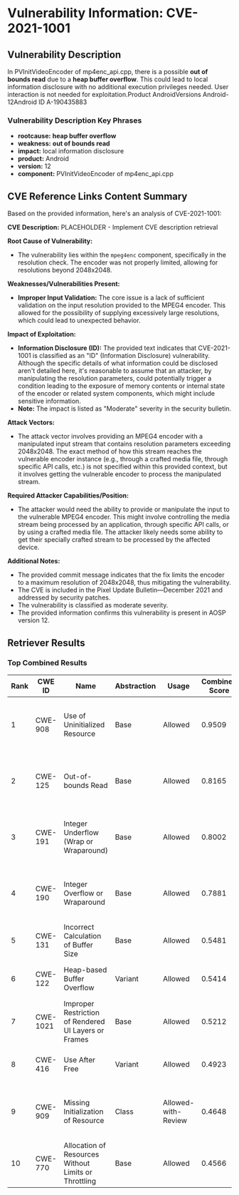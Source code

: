 # Vulnerability Information: CVE-2021-1001

## Vulnerability Description
In PVInitVideoEncoder of mp4enc_api.cpp, there is a possible **out of bounds read** due to a **heap buffer overflow**. This could lead to local information disclosure with no additional execution privileges needed. User interaction is not needed for exploitation.Product AndroidVersions Android-12Android ID A-190435883

### Vulnerability Description Key Phrases
- **rootcause:** **heap buffer overflow**
- **weakness:** **out of bounds read**
- **impact:** local information disclosure
- **product:** Android
- **version:** 12
- **component:** PVInitVideoEncoder of mp4enc_api.cpp

## CVE Reference Links Content Summary
Based on the provided information, here's an analysis of CVE-2021-1001:

**CVE Description:** PLACEHOLDER - Implement CVE description retrieval

**Root Cause of Vulnerability:**
- The vulnerability lies within the `mpeg4enc` component, specifically in the resolution check. The encoder was not properly limited, allowing for resolutions beyond 2048x2048.

**Weaknesses/Vulnerabilities Present:**
- **Improper Input Validation:** The core issue is a lack of sufficient validation on the input resolution provided to the MPEG4 encoder. This allowed for the possibility of supplying excessively large resolutions, which could lead to unexpected behavior.

**Impact of Exploitation:**
- **Information Disclosure (ID):** The provided text indicates that CVE-2021-1001 is classified as an "ID" (Information Disclosure) vulnerability. Although the specific details of what information could be disclosed aren't detailed here, it's reasonable to assume that an attacker, by manipulating the resolution parameters, could potentially trigger a condition leading to the exposure of memory contents or internal state of the encoder or related system components, which might include sensitive information.
- **Note:**  The impact is listed as "Moderate" severity in the security bulletin.

**Attack Vectors:**
- The attack vector involves providing an MPEG4 encoder with a manipulated input stream that contains resolution parameters exceeding 2048x2048. The exact method of how this stream reaches the vulnerable encoder instance (e.g., through a crafted media file, through specific API calls, etc.) is not specified within this provided context, but it involves getting the vulnerable encoder to process the manipulated stream.

**Required Attacker Capabilities/Position:**
- The attacker would need the ability to provide or manipulate the input to the vulnerable MPEG4 encoder. This might involve controlling the media stream being processed by an application, through specific API calls, or by using a crafted media file. The attacker likely needs some ability to get their specially crafted stream to be processed by the affected device.

**Additional Notes:**
- The provided commit message indicates that the fix limits the encoder to a maximum resolution of 2048x2048, thus mitigating the vulnerability.
- The CVE is included in the Pixel Update Bulletin—December 2021 and addressed by security patches.
- The vulnerability is classified as moderate severity.
- The provided information confirms this vulnerability is present in AOSP version 12.

## Retriever Results

### Top Combined Results

| Rank | CWE ID | Name | Abstraction | Usage | Combined Score | Retrievers | Individual Scores |
|------|--------|------|-------------|-------|---------------|------------|-------------------|
| 1 | CWE-908 | Use of Uninitialized Resource | Base | Allowed | 0.9509 | dense, sparse, graph | dense: 0.582, sparse: 0.528, graph: 1.000 |
| 2 | CWE-125 | Out-of-bounds Read | Base | Allowed | 0.8165 | dense, sparse, graph | dense: 0.553, sparse: 0.511, graph: 0.691 |
| 3 | CWE-191 | Integer Underflow (Wrap or Wraparound) | Base | Allowed | 0.8002 | dense, sparse, graph | dense: 0.561, sparse: 0.532, graph: 0.601 |
| 4 | CWE-190 | Integer Overflow or Wraparound | Base | Allowed | 0.7881 | dense, sparse, graph | dense: 0.583, sparse: 0.501, graph: 0.587 |
| 5 | CWE-131 | Incorrect Calculation of Buffer Size | Base | Allowed | 0.5481 | dense, sparse | dense: 0.545, sparse: 0.481 |
| 6 | CWE-122 | Heap-based Buffer Overflow | Variant | Allowed | 0.5414 | dense, sparse | dense: 0.583, sparse: 0.515 |
| 7 | CWE-1021 | Improper Restriction of Rendered UI Layers or Frames | Base | Allowed | 0.5212 | dense, sparse | dense: 0.543, sparse: 0.436 |
| 8 | CWE-416 | Use After Free | Variant | Allowed | 0.4923 | dense, sparse | dense: 0.553, sparse: 0.449 |
| 9 | CWE-909 | Missing Initialization of Resource | Class | Allowed-with-Review | 0.4648 | dense, sparse, graph | dense: 0.606, sparse: 0.453, graph: 0.640 |
| 10 | CWE-770 | Allocation of Resources Without Limits or Throttling | Base | Allowed | 0.4566 | sparse, graph | sparse: 0.441, graph: 0.572 |

